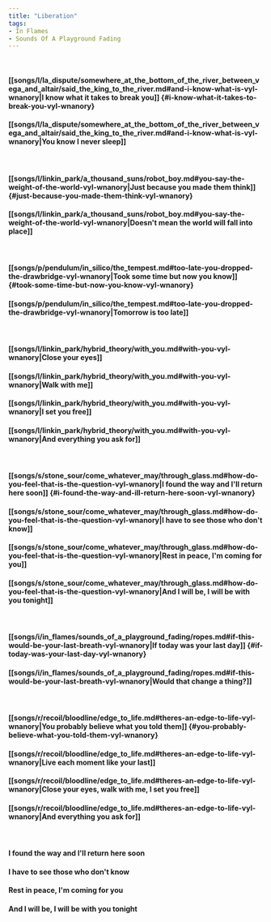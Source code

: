 ```yaml
---
title: "Liberation"
tags:
- In Flames
- Sounds Of A Playground Fading
---
```

&nbsp;
#### [[songs/l/la_dispute/somewhere_at_the_bottom_of_the_river_between_vega_and_altair/said_the_king_to_the_river.md#and-i-know-what-is-vyl-wnanory|I know what it takes to break you]] {#i-know-what-it-takes-to-break-you-vyl-wnanory}
#### [[songs/l/la_dispute/somewhere_at_the_bottom_of_the_river_between_vega_and_altair/said_the_king_to_the_river.md#and-i-know-what-is-vyl-wnanory|You know I never sleep]]
&nbsp;
#### [[songs/l/linkin_park/a_thousand_suns/robot_boy.md#you-say-the-weight-of-the-world-vyl-wnanory|Just because you made them think]] {#just-because-you-made-them-think-vyl-wnanory}
#### [[songs/l/linkin_park/a_thousand_suns/robot_boy.md#you-say-the-weight-of-the-world-vyl-wnanory|Doesn't mean the world will fall into place]]
&nbsp;
#### [[songs/p/pendulum/in_silico/the_tempest.md#too-late-you-dropped-the-drawbridge-vyl-wnanory|Took some time but now you know]] {#took-some-time-but-now-you-know-vyl-wnanory}
#### [[songs/p/pendulum/in_silico/the_tempest.md#too-late-you-dropped-the-drawbridge-vyl-wnanory|Tomorrow is too late]]
&nbsp;
#### [[songs/l/linkin_park/hybrid_theory/with_you.md#with-you-vyl-wnanory|Close your eyes]]
#### [[songs/l/linkin_park/hybrid_theory/with_you.md#with-you-vyl-wnanory|Walk with me]]
#### [[songs/l/linkin_park/hybrid_theory/with_you.md#with-you-vyl-wnanory|I set you free]]
#### [[songs/l/linkin_park/hybrid_theory/with_you.md#with-you-vyl-wnanory|And everything you ask for]]
&nbsp;
#### [[songs/s/stone_sour/come_whatever_may/through_glass.md#how-do-you-feel-that-is-the-question-vyl-wnanory|I found the way and I'll return here soon]] {#i-found-the-way-and-ill-return-here-soon-vyl-wnanory}
#### [[songs/s/stone_sour/come_whatever_may/through_glass.md#how-do-you-feel-that-is-the-question-vyl-wnanory|I have to see those who don't know]]
#### [[songs/s/stone_sour/come_whatever_may/through_glass.md#how-do-you-feel-that-is-the-question-vyl-wnanory|Rest in peace, I'm coming for you]]
#### [[songs/s/stone_sour/come_whatever_may/through_glass.md#how-do-you-feel-that-is-the-question-vyl-wnanory|And I will be, I will be with you tonight]]
&nbsp;
#### [[songs/i/in_flames/sounds_of_a_playground_fading/ropes.md#if-this-would-be-your-last-breath-vyl-wnanory|If today was your last day]] {#if-today-was-your-last-day-vyl-wnanory}
#### [[songs/i/in_flames/sounds_of_a_playground_fading/ropes.md#if-this-would-be-your-last-breath-vyl-wnanory|Would that change a thing?]]
&nbsp;
#### [[songs/r/recoil/bloodline/edge_to_life.md#theres-an-edge-to-life-vyl-wnanory|You probably believe what you told them]] {#you-probably-believe-what-you-told-them-vyl-wnanory}
#### [[songs/r/recoil/bloodline/edge_to_life.md#theres-an-edge-to-life-vyl-wnanory|Live each moment like your last]]
#### [[songs/r/recoil/bloodline/edge_to_life.md#theres-an-edge-to-life-vyl-wnanory|Close your eyes, walk with me, I set you free]]
#### [[songs/r/recoil/bloodline/edge_to_life.md#theres-an-edge-to-life-vyl-wnanory|And everything you ask for]]
&nbsp;
#### I found the way and I'll return here soon
#### I have to see those who don't know
#### Rest in peace, I'm coming for you
#### And I will be, I will be with you tonight
